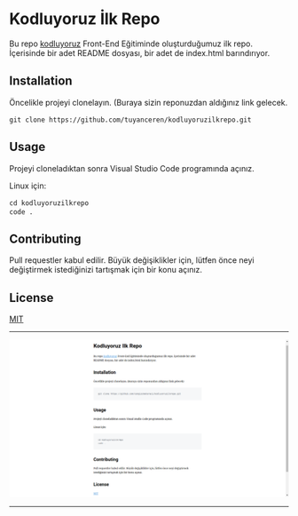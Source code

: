 # Kodluyoruz İlk Repo

Bu repo [kodluyoruz](https://www.kodluyoruz.org/) Front-End Eğitiminde oluşturduğumuz ilk repo. İçerisinde bir adet README dosyası, bir adet de index.html barındırıyor.
## Installation
Öncelikle projeyi clonelayın. (Buraya sizin reponuzdan aldığınız link gelecek.
 ``` 
 git clone https://github.com/tuyanceren/kodluyoruzilkrepo.git
 ``` 


## Usage
Projeyi cloneladıktan sonra Visual Studio Code programında açınız.

Linux için:
``` 
cd kodluyoruzilkrepo
code .
``` 



## Contributing
Pull requestler kabul edilir. Büyük değişiklikler için, lütfen önce neyi değiştirmek istediğinizi tartışmak için bir konu açınız.


## License
[MIT](https://choosealicense.com/licenses/mit/)

----------------------------------------------

![Image](https://raw.githubusercontent.com/Kodluyoruz/taskforce/main/git/odev1/figures/markdown.png)

***